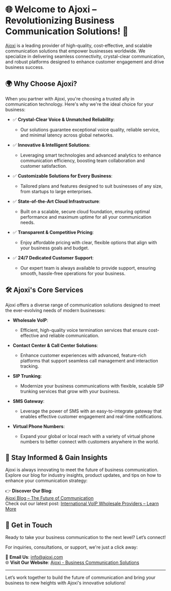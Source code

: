 # 🌐 Welcome to **Ajoxi** – Revolutionizing Business Communication Solutions! 🚀

[Ajoxi](https://www.ajoxi.com/) is a leading provider of high-quality, cost-effective, and scalable communication solutions that empower businesses worldwide. We specialize in delivering seamless connectivity, crystal-clear communication, and robust platforms designed to enhance customer engagement and drive business success.

## 🌍 **Why Choose Ajoxi?**

When you partner with Ajoxi, you're choosing a trusted ally in communication technology. Here's why we're the ideal choice for your business:

* ✅ **Crystal-Clear Voice & Unmatched Reliability**:  
    * Our solutions guarantee exceptional voice quality, reliable service, and minimal latency across global networks.

* ✅ **Innovative & Intelligent Solutions**:  
    * Leveraging smart technologies and advanced analytics to enhance communication efficiency, boosting team collaboration and customer satisfaction.

* ✅ **Customizable Solutions for Every Business**:  
    * Tailored plans and features designed to suit businesses of any size, from startups to large enterprises.

* ✅ **State-of-the-Art Cloud Infrastructure**:  
    * Built on a scalable, secure cloud foundation, ensuring optimal performance and maximum uptime for all your communication needs.

* ✅ **Transparent & Competitive Pricing**:  
    * Enjoy affordable pricing with clear, flexible options that align with your business goals and budget.

* ✅ **24/7 Dedicated Customer Support**:  
    * Our expert team is always available to provide support, ensuring smooth, hassle-free operations for your business.

## 🛠️ **Ajoxi's Core Services**

Ajoxi offers a diverse range of communication solutions designed to meet the ever-evolving needs of modern businesses:

* **Wholesale VoIP**:  
    * Efficient, high-quality voice termination services that ensure cost-effective and reliable communication.

* **Contact Center & Call Center Solutions**:  
    * Enhance customer experiences with advanced, feature-rich platforms that support seamless call management and interaction tracking.

* **SIP Trunking**:  
    * Modernize your business communications with flexible, scalable SIP trunking services that grow with your business.

* **SMS Gateway**:  
    * Leverage the power of SMS with an easy-to-integrate gateway that enables effective customer engagement and real-time notifications.

* **Virtual Phone Numbers**:  
    * Expand your global or local reach with a variety of virtual phone numbers to better connect with customers anywhere in the world.

## 📰 **Stay Informed & Gain Insights**

Ajoxi is always innovating to meet the future of business communication. Explore our blog for industry insights, product updates, and tips on how to enhance your communication strategy:

👉 **Discover Our Blog**:  
[Ajoxi Blog – The Future of Communication](https://www.ajoxi.com/blog)  
Check out our latest post: [International VoIP Wholesale Providers – Learn More](https://www.ajoxi.com/blog/international-voip-wholesale-providers/)

## 🤝 **Get in Touch**

Ready to take your business communication to the next level? Let’s connect!

For inquiries, consultations, or support, we're just a click away:

📧 **Email Us**: [info@ajoxi.com](mailto:info@ajoxi.com)  
🌐 **Visit Our Website**: [Ajoxi - Business Communication Solutions](https://www.ajoxi.com)

---

Let’s work together to build the future of communication and bring your business to new heights with Ajoxi's innovative solutions!

